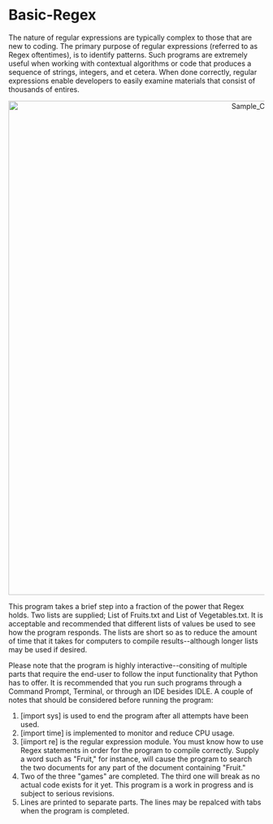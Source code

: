 # Basic-Regex

The nature of regular expressions are typically complex to those that are new to coding. The primary purpose of regular expressions (referred to as Regex oftentimes), is to identify patterns. Such programs are extremely useful when working with contextual algorithms or code that produces a sequence of strings, integers, and et cetera. When done correctly, regular expressions enable developers to easily examine materials that consist of thousands of entires.

<center><img width="972" alt="Sample_Compile" src="https://user-images.githubusercontent.com/85270198/120684302-89107000-c46c-11eb-863c-a8aae6d23a94.png"></center>

This program takes a brief step into a fraction of the power that Regex holds. Two lists are supplied; List of Fruits.txt and List of Vegetables.txt. It is acceptable and recommended that different lists of values be used to see how the program responds. The lists are short so as to reduce the amount of time that it takes for computers to compile results--although longer lists may be used if desired.

Please note that the program is highly interactive--consiting of multiple parts that require the end-user to follow the input functionality that Python has to offer. It is recommended that you run such programs through a Command Prompt, Terminal, or through an IDE besides IDLE. A couple of notes that should be considered before running the program:

  1. [import sys] is used to end the program after all attempts have been used.
  2. [import time] is implemented to monitor and reduce CPU usage.
  3. [iimport re] is the regular expression module. You must know how to use Regex statements in order for the program to compile correctly. Supply a word such as      "Fruit," for instance, will cause the program to search the two documents for any part of the document containing "Fruit."
  4. Two of the three "games" are completed. The third one will break as no actual code exists for it yet. This program is a work in progress and is subject to        serious revisions.
  5. Lines are printed to separate parts. The lines may be repalced with tabs when the program is completed.
